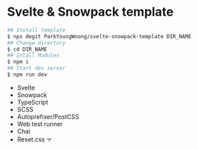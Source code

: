 # Svelte & Snowpack template

```bash
## Install template
$ npx degit ParkYoungWoong/svelte-snowpack-template DIR_NAME
## Change directory
$ cd DIR_NAME
## Intall Modules 
$ npm i
## Start dev server
$ npm run dev
```

- Svelte
- Snowpack
- TypeScript
- SCSS
- Autoprefixer/PostCSS
- Web test runner
- Chai
- Reset.css
ㅜ
